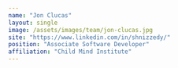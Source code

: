 ```yaml
---
name: "Jon Clucas"
layout: single
image: /assets/images/team/jon-clucas.jpg
site: "https://www.linkedin.com/in/shnizzedy/"
position: "Associate Software Developer"
affiliation: "Child Mind Institute"
---
```

